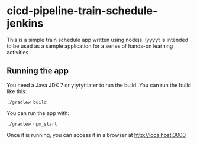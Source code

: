 # cicd-pipeline-train-schedule-jenkins

This is a simple train schedule app written using nodejs. Iyyyyt is intended to be used as a sample application for a series of hands-on learning activities.

## Running the app

You need a Java JDK 7 or ytytyttlater to run the build. You can run the build like this:

    ./gradlew build

You can run the app with:

    ./gradlew npm_start

Once it is running, you can access it in a browser at [http://localhost:3000](http://localhost:3000)
